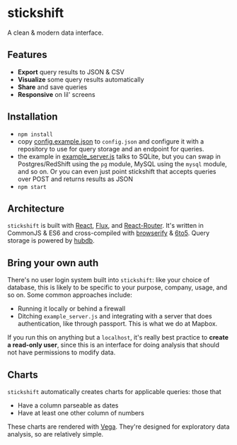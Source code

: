# stickshift

A clean & modern data interface.

## Features

* **Export** query results to JSON & CSV
* **Visualize** some query results automatically
* **Share** and save queries
* **Responsive** on lil' screens

## Installation

* `npm install`
* copy [config.example.json](config.example.json) to `config.json`
  and configure it with a repository to use for query storage and an
  endpoint for queries.
* the example in [example_server.js](example_server.js) talks to SQLite,
  but you can swap in Postgres/RedShift using the `pg` module,
  MySQL using the `mysql` module, and so on. Or you can even just point
  stickshift that accepts queries over POST and returns results as JSON
* `npm start`

## Architecture

`stickshift` is built with [React](http://facebook.github.io/react/),
[Flux](https://facebook.github.io/flux/),
and [React-Router](https://github.com/rackt/react-router). It's written
in CommonJS & ES6 and cross-compiled with [browserify](http://browserify.org/)
& [6to5](https://6to5.org/). Query storage is powered by [hubdb](http://github.com/mapbox/hubdb).

## Bring your own auth

There's no user login system built into `stickshift`: like your choice of
database, this is likely to be specific to your purpose, company, usage,
and so on. Some common approaches include:

* Running it locally or behind a firewall
* Ditching `example_server.js` and integrating with a server that does
  authentication, like through passport. This is what we do at Mapbox.

If you run this on anything but a `localhost`, it's really best practice
to **create a read-only user**, since this is an interface for doing analysis
that should not have permissions to modify data.

## Charts

`stickshift` automatically creates charts for applicable queries: those
that

* Have a column parseable as dates
* Have at least one other column of numbers

These charts are rendered with [Vega](https://github.com/trifacta/vega).
They're designed for exploratory data analysis, so are relatively simple.
